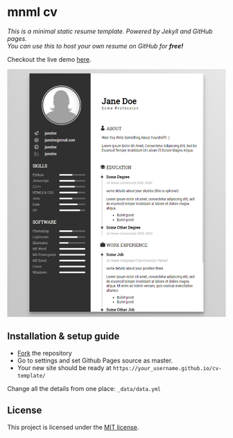 # mnml cv

*This is a minimal static resume template. Powered by Jekyll and GitHub pages.*<br>
*You can use this to host your own resume on GitHub for **free!***

Checkout the live demo [here](https://scarlettmiss.github.io/cv-template/).

![preview of cv](assets/images/cv-template.png)

## Installation & setup guide

* [Fork](https://github.com/sharu725/online-cv/fork) the repository
* Go to settings and set Github Pages source as master.
* Your new site should be ready at `https://your_username.github.io/cv-template/`

Change all the details from one place: ``_data/data.yml``

## License

This project is licensed under the [MIT license](LICENSE.txt).
